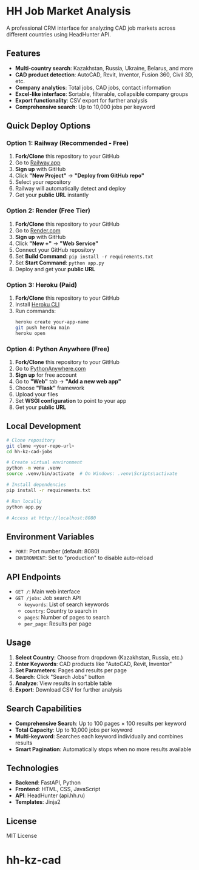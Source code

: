 
# HH Job Market Analysis

A professional CRM interface for analyzing CAD job markets across different countries using HeadHunter API.

## Features

- **Multi-country search**: Kazakhstan, Russia, Ukraine, Belarus, and more
- **CAD product detection**: AutoCAD, Revit, Inventor, Fusion 360, Civil 3D, etc.
- **Company analytics**: Total jobs, CAD jobs, contact information
- **Excel-like interface**: Sortable, filterable, collapsible company groups
- **Export functionality**: CSV export for further analysis
- **Comprehensive search**: Up to 10,000 jobs per keyword

## Quick Deploy Options

### Option 1: Railway (Recommended - Free)

1. **Fork/Clone** this repository to your GitHub
2. Go to [Railway.app](https://railway.app)
3. **Sign up** with GitHub
4. Click **"New Project"** → **"Deploy from GitHub repo"**
5. Select your repository
6. Railway will automatically detect and deploy
7. Get your **public URL** instantly

### Option 2: Render (Free Tier)

1. **Fork/Clone** this repository to your GitHub
2. Go to [Render.com](https://render.com)
3. **Sign up** with GitHub
4. Click **"New +"** → **"Web Service"**
5. Connect your GitHub repository
6. Set **Build Command**: `pip install -r requirements.txt`
7. Set **Start Command**: `python app.py`
8. Deploy and get your **public URL**

### Option 3: Heroku (Paid)

1. **Fork/Clone** this repository to your GitHub
2. Install [Heroku CLI](https://devcenter.heroku.com/articles/heroku-cli)
3. Run commands:
   ```bash
   heroku create your-app-name
   git push heroku main
   heroku open
   ```

### Option 4: Python Anywhere (Free)

1. **Fork/Clone** this repository to your GitHub
2. Go to [PythonAnywhere.com](https://www.pythonanywhere.com)
3. **Sign up** for free account
4. Go to **"Web"** tab → **"Add a new web app"**
5. Choose **"Flask"** framework
6. Upload your files
7. Set **WSGI configuration** to point to your app
8. Get your **public URL**

## Local Development

```bash
# Clone repository
git clone <your-repo-url>
cd hh-kz-cad-jobs

# Create virtual environment
python -m venv .venv
source .venv/bin/activate  # On Windows: .venv\Scripts\activate

# Install dependencies
pip install -r requirements.txt

# Run locally
python app.py

# Access at http://localhost:8080
```

## Environment Variables

- `PORT`: Port number (default: 8080)
- `ENVIRONMENT`: Set to "production" to disable auto-reload

## API Endpoints

- `GET /`: Main web interface
- `GET /jobs`: Job search API
  - `keywords`: List of search keywords
  - `country`: Country to search in
  - `pages`: Number of pages to search
  - `per_page`: Results per page

## Usage

1. **Select Country**: Choose from dropdown (Kazakhstan, Russia, etc.)
2. **Enter Keywords**: CAD products like "AutoCAD, Revit, Inventor"
3. **Set Parameters**: Pages and results per page
4. **Search**: Click "Search Jobs" button
5. **Analyze**: View results in sortable table
6. **Export**: Download CSV for further analysis

## Search Capabilities

- **Comprehensive Search**: Up to 100 pages × 100 results per keyword
- **Total Capacity**: Up to 10,000 jobs per keyword
- **Multi-keyword**: Searches each keyword individually and combines results
- **Smart Pagination**: Automatically stops when no more results available

## Technologies

- **Backend**: FastAPI, Python
- **Frontend**: HTML, CSS, JavaScript
- **API**: HeadHunter (api.hh.ru)
- **Templates**: Jinja2

## License

MIT License
# hh-kz-cad
